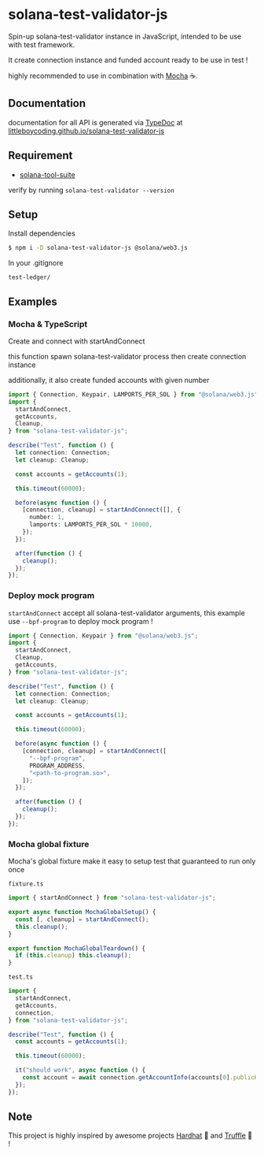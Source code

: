 # solana-test-validator-js

Spin-up solana-test-validator instance in JavaScript, intended to be use with test framework.

It create connection instance and funded account ready to be use in test !

highly recommended to use in combination with [Mocha](https://mochajs.org) ☕.

## Documentation

documentation for all API is generated via [TypeDoc](https://typedoc.org) at [littleboycoding.github.io/solana-test-validator-js](https://littleboycoding.github.io/solana-test-validator-js)

## Requirement

- [solana-tool-suite](https://docs.solana.com/cli/install-solana-cli-tools)

verify by running `solana-test-validator --version`

## Setup

Install dependencies

```sh
$ npm i -D solana-test-validator-js @solana/web3.js
```

In your .gitignore

```gitignore
test-ledger/
```

## Examples

### Mocha & TypeScript

Create and connect with startAndConnect

this function spawn solana-test-validator process then create connection instance

additionally, it also create funded accounts with given number

```typescript
import { Connection, Keypair, LAMPORTS_PER_SOL } from "@solana/web3.js";
import {
  startAndConnect,
  getAccounts,
  Cleanup,
} from "solana-test-validator-js";

describe("Test", function () {
  let connection: Connection;
  let cleanup: Cleanup;

  const accounts = getAccounts(1);

  this.timeout(60000);

  before(async function () {
    [connection, cleanup] = startAndConnect([], {
      number: 1,
      lamports: LAMPORTS_PER_SOL * 10000,
    });
  });

  after(function () {
    cleanup();
  });
});
```

### Deploy mock program

`startAndConnect` accept all solana-test-validator arguments, this example use `--bpf-program` to deploy mock program !

```typescript
import { Connection, Keypair } from "@solana/web3.js";
import {
  startAndConnect,
  Cleanup,
  getAccounts,
} from "solana-test-validator-js";

describe("Test", function () {
  let connection: Connection;
  let cleanup: Cleanup;

  const accounts = getAccounts(1);

  this.timeout(60000);

  before(async function () {
    [connection, cleanup] = startAndConnect([
      "--bpf-program",
      PROGRAM_ADDRESS,
      "<path-to-program.so>",
    ]);
  });

  after(function () {
    cleanup();
  });
});
```

### Mocha global fixture

Mocha's global fixture make it easy to setup test that guaranteed to run only once

`fixture.ts`

```typescript
import { startAndConnect } from "solana-test-validator-js";

export async function MochaGlobalSetup() {
  const [, cleanup] = startAndConnect();
  this.cleanup();
}

export function MochaGlobalTeardown() {
  if (this.cleanup) this.cleanup();
}
```

`test.ts`

```typescript
import {
  startAndConnect,
  getAccounts,
  connection,
} from "solana-test-validator-js";

describe("Test", function () {
  const accounts = getAccounts(1);

  this.timeout(60000);

  it("should work", async function () {
    const account = await connection.getAccountInfo(accounts[0].publicKey);
  });
});
```

## Note

This project is highly inspired by awesome projects [Hardhat](https://hardhat.org) 👷 and [Truffle](https://trufflesuite.com) 🍫 !
